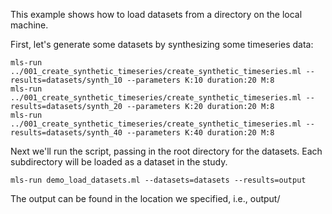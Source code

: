 This example shows how to load datasets from a directory on the local machine.

First, let's generate some datasets by synthesizing some timeseries data:

```
mls-run ../001_create_synthetic_timeseries/create_synthetic_timeseries.ml --results=datasets/synth_10 --parameters K:10 duration:20 M:8
mls-run ../001_create_synthetic_timeseries/create_synthetic_timeseries.ml --results=datasets/synth_20 --parameters K:20 duration:20 M:8
mls-run ../001_create_synthetic_timeseries/create_synthetic_timeseries.ml --results=datasets/synth_40 --parameters K:40 duration:20 M:8
```

Next we'll run the script, passing in the root directory for the datasets. Each subdirectory will be loaded as a dataset in the study.

```
mls-run demo_load_datasets.ml --datasets=datasets --results=output
```

The output can be found in the location we specified, i.e., output/

